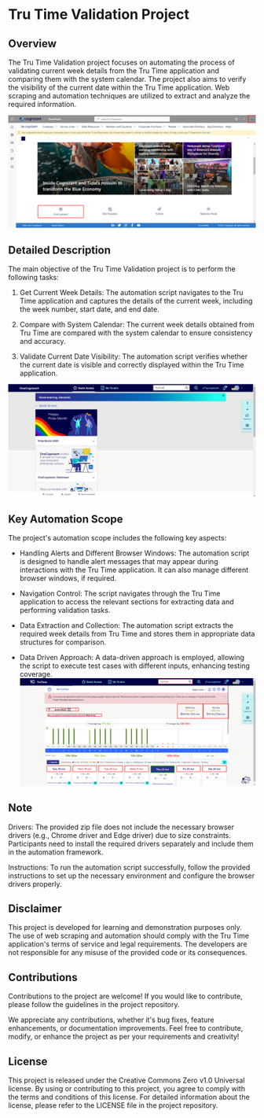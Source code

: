 # Tru Time Validation Project

## Overview
The Tru Time Validation project focuses on automating the process of validating current week details from the Tru Time application and comparing them with the system calendar. The project also aims to verify the visibility of the current date within the Tru Time application. Web scraping and automation techniques are utilized to extract and analyze the required information.

![Problem Statement Image](Screenshots/Be_Cognizant.png)

## Detailed Description
The main objective of the Tru Time Validation project is to perform the following tasks:

1. Get Current Week Details: The automation script navigates to the Tru Time application and captures the details of the current week, including the week number, start date, and end date.

2. Compare with System Calendar: The current week details obtained from Tru Time are compared with the system calendar to ensure consistency and accuracy.

3. Validate Current Date Visibility: The automation script verifies whether the current date is visible and correctly displayed within the Tru Time application.

![Data Extraction Image](Screenshots/One_Cognizant_1.png)

## Key Automation Scope
The project's automation scope includes the following key aspects:

- Handling Alerts and Different Browser Windows: The automation script is designed to handle alert messages that may appear during interactions with the Tru Time application. It can also manage different browser windows, if required.

- Navigation Control: The script navigates through the Tru Time application to access the relevant sections for extracting data and performing validation tasks.

- Data Extraction and Collection: The automation script extracts the required week details from Tru Time and stores them in appropriate data structures for comparison.

- Data Driven Approach: A data-driven approach is employed, allowing the script to execute test cases with different inputs, enhancing testing coverage.
![Final_Images](Screenshots/TruTime.png)

## Note
Drivers: The provided zip file does not include the necessary browser drivers (e.g., Chrome driver and Edge driver) due to size constraints. Participants need to install the required drivers separately and include them in the automation framework.

Instructions: To run the automation script successfully, follow the provided instructions to set up the necessary environment and configure the browser drivers properly.


## Disclaimer
This project is developed for learning and demonstration purposes only. The use of web scraping and automation should comply with the Tru Time application's terms of service and legal requirements. The developers are not responsible for any misuse of the provided code or its consequences.

## Contributions
Contributions to the project are welcome! If you would like to contribute, please follow the guidelines in the project repository.

We appreciate any contributions, whether it's bug fixes, feature enhancements, or documentation improvements. Feel free to contribute, modify, or enhance the project as per your requirements and creativity!

## License
This project is released under the Creative Commons Zero v1.0 Universal license. By using or contributing to this project, you agree to comply with the terms and conditions of this license. For detailed information about the license, please refer to the LICENSE file in the project repository.
